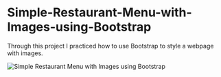 # Simple-Restaurant-Menu-with-Images-using-Bootstrap

Through this project I practiced how to use Bootstrap to style a webpage with images.

![Simple Restaurant Menu with Images using Bootstrap](https://user-images.githubusercontent.com/112181040/203383680-806f6002-b823-4ddb-ad39-b5c919aa6ee6.png)
